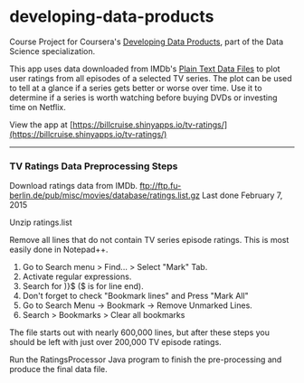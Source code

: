 # developing-data-products
Course Project for Coursera's [Developing Data Products](https://www.coursera.org/course/devdataprod), part of the Data Science specialization.

This app uses data downloaded from IMDb's [Plain Text Data Files](http://www.imdb.com/interfaces) to plot user ratings from all episodes of a selected TV series.  The plot can be used to tell at a glance if a series gets better or worse over time. Use it to determine if a series is worth watching before buying DVDs or investing time on Netflix.

View the app at [https://billcruise.shinyapps.io/tv-ratings/](https://billcruise.shinyapps.io/tv-ratings/)

---

### TV Ratings Data Preprocessing Steps

Download ratings data from IMDb. 
ftp://ftp.fu-berlin.de/pub/misc/movies/database/ratings.list.gz
Last done February 7, 2015

Unzip ratings.list

Remove all lines that do not contain TV series episode ratings.
This is most easily done in Notepad++.

1. Go to Search menu > Find... > Select "Mark" Tab. 
2. Activate regular expressions. 
3. Search for \)\}$ ($ is for line end).
4. Don't forget to check "Bookmark lines" and Press "Mark All"
5. Go to Search Menu -> Bookmark -> Remove Unmarked Lines.
6. Search > Bookmarks > Clear all bookmarks

The file starts out with nearly 600,000 lines, but after these steps you should be left with just over 200,000 TV episode ratings.

Run the RatingsProcessor Java program to finish the pre-processing and produce the final data file.
